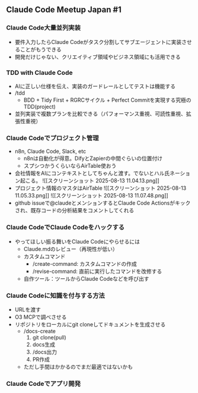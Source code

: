 ## Claude Code Meetup Japan #1
### Claude Code大量並列実装
- 要件入力したらClaude Codeがタスク分割してサブエージェントに実装させることがもうできる
- 開発だけじゃない、クリエイティブ領域やビジネス領域にも活用できる
### TDD with Claude Code
- AIに正しい仕様を伝え、実装のガードレールとしてテストは機能する
- /tdd
	- BDD + Tidy First + RGRCサイクル + Perfect Commitを実現する究極のTDD(project)
- 並列実装で複数プランを比較できる（パフォーマンス重視、可読性重視、拡張性重視）
### Claude Codeでプロジェクト管理
- n8n, Claude Code, Slack, etc
	- n8nは自動化が得意。DifyとZapierの中間ぐらいの位置付け
	- スプシつかうくらいならAirTable使おう
- 会社情報をAIにコンテキストとしてちゃんと渡す。でないとハル氏ネーション起こる。
![[スクリーンショット 2025-08-13 11.04.13.png]]
- プロジェクト情報のマスタはAirTable
![[スクリーンショット 2025-08-13 11.05.33.png]]
![[スクリーンショット 2025-08-13 11.07.48.png]]
- github issueで@claudeとメンションするとClaude Code Actionsがキックされ、既存コードの分析結果をコメントしてくれる
### Claude CodeでClaude Codeをハックする
- やってほしい振る舞いをClaude Codeにやらせるには
	- Claude.mdのレビュー（再現性が低い）
	- カスタムコマンド
		- /create-command: カスタムコマンドの作成
		- /revise-command: 直前に実行したコマンドを改修する
	- 自作ツール：ツールからClaude Codeなどを呼び出す
### Claude Codeに知識を付与する方法
- URLを渡す
- O3 MCPで調べさせる
- リポジトリをローカルにgit cloneしてドキュメントを生成させる
	- /docs-create
		1. git clone(pull)
		2. docs生成
		3. /docs出力
		4. PR作成
	- ただし手間はかかるのでまだ最適ではないかも
### Claude Codeでアプリ開発
